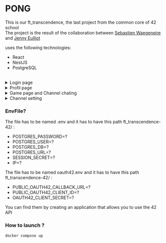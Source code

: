 # PONG
This is our ft_transcendence, the last project from the common core of 42 school<br />
The project is the result of the collaboration between [Sebastien Waegeneire](https://github.com/SebastienWae) and [Jenny Eulliot](https://github.com/Ptitjen)<br/>

uses the following technologies:
+ React 
+ NestJS  
+ PostgreSQL 
<br/>


<details>
<summary> Login page </summary>
<img width="2672" alt="Screen Shot 2023-02-24 at 2 23 49 PM" src="https://user-images.githubusercontent.com/89851173/221190250-028ff215-0fa0-49b8-9415-610fb90e2878.png">
</details>

<details>
<summary> Profil page </summary>
<img width="2672" alt="Screen Shot 2023-02-24 at 2 26 57 PM" src="https://user-images.githubusercontent.com/89851173/221190388-9337c283-1afc-4503-92d2-e31db693a57f.png">
</details>

<details>
<summary> Game page and Channel chating </summary>
<img width="2672" alt="Screen Shot 2023-02-24 at 2 26 40 PM" src="https://user-images.githubusercontent.com/89851173/221190522-644b8ed6-e9f1-4743-a622-278ddab55279.png">
</details>

<details>
<summary> Channel setting </summary>
<img width="2672" alt="Screen Shot 2023-02-24 at 2 26 11 PM" src="https://user-images.githubusercontent.com/89851173/221190871-74d928ea-388e-41a1-a6f3-51d5576f6d6b.png">
</details>

### EnvFile?
The file has to be named .env and it has to have this path ft_transcendence-42/ :
+ POSTGRES_PASSWORD=?
+ POSTGRES_USER=?
+ POSTGRES_DB=?
+ POSTGRES_URL=?
+ SESSION_SECRET=?
+ IP=?

The file has to be named oauth42.env and it has to have this path ft_transcendence-42/ :
+ PUBLIC_OAUTH42_CALLBACK_URL=?
+ PUBLIC_OAUTH42_CLIENT_ID=?
+ OAUTH42_CLIENT_SECRET=? <br/>

You can find them by creating an application that allows you to use the 42 API
### How to launch ?
```
docker compose up
```
